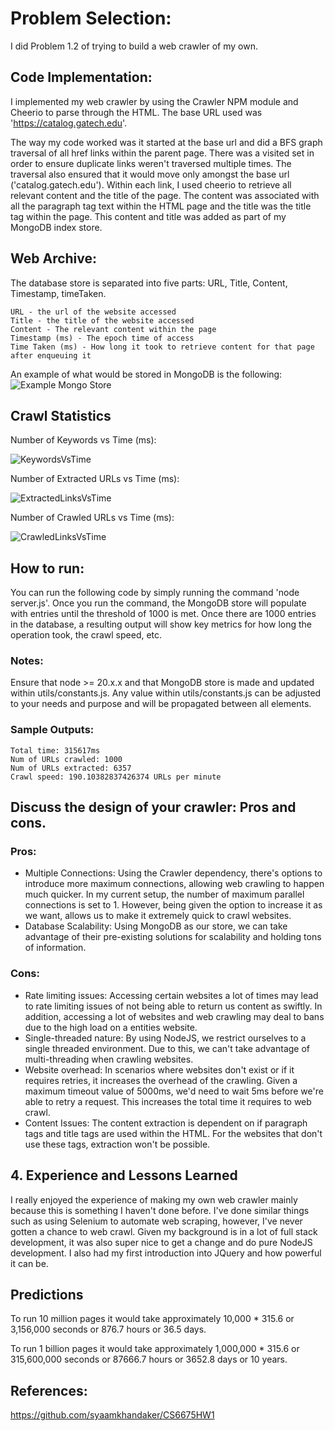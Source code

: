 # Problem Selection:

I did Problem 1.2 of trying to build a web crawler of my own.

## Code Implementation:
I implemented my web crawler by using the Crawler NPM module and Cheerio to parse through the HTML. The base URL used was 'https://catalog.gatech.edu'.

The way my code worked was it started at the base url and did a BFS graph traversal of all href links within the parent page. There was a visited set in order to ensure duplicate links weren't traversed multiple times. The traversal also ensured that it would move only amongst the base url ('catalog.gatech.edu'). Within each link, I used cheerio to retrieve all relevant content and the title of the page. The content was associated with all the paragraph tag text within the HTML page and the title was the title tag within the page. This content and title was added as part of my MongoDB index store. 

## Web Archive:

The database store is separated into five parts: URL, Title, Content, Timestamp, timeTaken.

````
URL - the url of the website accessed
Title - the title of the website accessed
Content - The relevant content within the page
Timestamp (ms) - The epoch time of access
Time Taken (ms) - How long it took to retrieve content for that page after enqueuing it
````

An example of what would be stored in MongoDB is the following: 
![Example Mongo Store](https://github.com/user-attachments/assets/c527318e-1743-4252-a6fb-f215d0c5cd14)

## Crawl Statistics

Number of Keywords vs Time (ms):

![KeywordsVsTime](https://github.com/user-attachments/assets/ce811d9a-84b0-490e-94ee-5ff4902f2163)

Number of Extracted URLs vs Time (ms):

![ExtractedLinksVsTime](https://github.com/user-attachments/assets/94eed071-549e-4da0-8a64-ecec01b4c74c)

Number of Crawled URLs vs Time (ms):

![CrawledLinksVsTime](https://github.com/user-attachments/assets/142827d5-197e-485d-8a49-06c155493975)

## How to run: 
You can run the following code by simply running the command 'node server.js'. Once you run the command, the MongoDB store will populate with entries until the threshold of 1000 is met. Once there are 1000 entries in the database, a resulting output will show key metrics for how long the operation took, the crawl speed, etc.

### Notes: 
Ensure that node >= 20.x.x and that MongoDB store is made and updated within utils/constants.js. Any value within utils/constants.js can be adjusted to your needs and purpose and will be propagated between all elements.

### Sample Outputs: 
````
Total time: 315617ms
Num of URLs crawled: 1000
Num of URLs extracted: 6357
Crawl speed: 190.10382837426374 URLs per minute
````

## Discuss the design of your crawler: Pros and cons.

### Pros:
- Multiple Connections: Using the Crawler dependency, there's options to introduce more maximum connections, allowing web crawling to happen much quicker. In my current setup, the number of maximum parallel connections is set to 1. However, being given the option to increase it as we want, allows us to make it extremely quick to crawl websites.
- Database Scalability: Using MongoDB as our store, we can take advantage of their pre-existing solutions for scalability and holding tons of information.

### Cons:
- Rate limiting issues: Accessing certain websites a lot of times may lead to rate limiting issues of not being able to return us content as swiftly. In addition, accessing a lot of websites and web crawling may deal to bans due to the high load on a entities website.
- Single-threaded nature: By using NodeJS, we restrict ourselves to a single threaded environment. Due to this, we can't take advantage of multi-threading when crawling websites.
- Website overhead: In scenarios where websites don't exist or if it requires retries, it increases the overhead of the crawling. Given a maximum timeout value of 5000ms, we'd need to wait 5ms before we're able to retry a request. This increases the total time it requires to web crawl.
- Content Issues: The content extraction is dependent on if paragraph tags and title tags are used within the HTML. For the websites that don't use these tags, extraction won't be possible.

## 4. Experience and Lessons Learned

I really enjoyed the experience of making my own web crawler mainly because this is something I haven't done before. I've done similar things such as using Selenium to automate web scraping, however, I've never gotten a chance to web crawl. Given my background is in a lot of full stack development, it was also super nice to get a change and do pure NodeJS development. I also had my first introduction into JQuery and how powerful it can be. 

## Predictions
To run 10 million pages it would take approximately 10,000 * 315.6 or 3,156,000 seconds or 876.7 hours or 36.5 days.

To run 1 billion pages it would take approximately 1,000,000 * 315.6 or 315,600,000 seconds or 87666.7 hours or 3652.8 days or 10 years.

## References: 
https://github.com/syaamkhandaker/CS6675HW1
